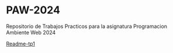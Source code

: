 # PAW-2024
Repositorio de Trabajos Practicos para la asignatura Programacion Ambiente Web 2024


[Readme-tp1](./TP%201%20Maquetado%20Web/readme-tp1-.md)

